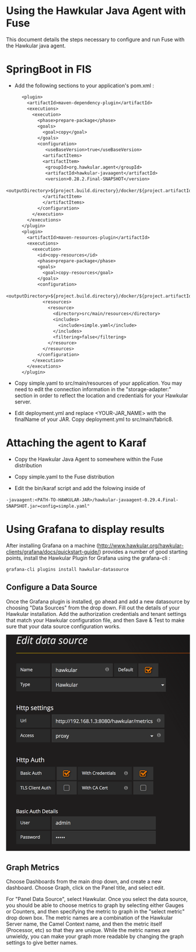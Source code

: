 # Using the Hawkular Java Agent with Fuse

This document details the steps necessary to configure and run Fuse with the Hawkular java agent.

# SpringBoot in FIS

- Add the following sections to your application's pom.xml :

```
      <plugin>
        <artifactId>maven-dependency-plugin</artifactId>
        <executions>
          <execution>
            <phase>prepare-package</phase>
            <goals>
              <goal>copy</goal>
            </goals>
            <configuration>
               <useBaseVersion>true</useBaseVersion>
              <artifactItems>
              <artifactItem>
               <groupId>org.hawkular.agent</groupId>
               <artifactId>hawkular-javaagent</artifactId>
               <version>0.28.2.Final-SNAPSHOT</version>
               <outputDirectory>${project.build.directory}/docker/${project.artifactId}/latest/build/maven/</outputDirectory>
              </artifactItem>
              </artifactItems>
            </configuration>
          </execution>
        </executions>
      </plugin>
      <plugin>
        <artifactId>maven-resources-plugin</artifactId>
        <executions>
          <execution>
            <id>copy-resources</id>
            <phase>prepare-package</phase>
            <goals>
              <goal>copy-resources</goal>
            </goals>
            <configuration>
              <outputDirectory>${project.build.directory}/docker/${project.artifactId}/latest/build/maven/</outputDirectory>
              <resources>
                <resource>
                  <directory>src/main/resources</directory>
                  <includes>
                    <include>simple.yaml</include>
                  </includes>
                  <filtering>false</filtering>
                </resource>
              </resources>
            </configuration>
          </execution>
        </executions>
      </plugin>
```

- Copy simple.yaml to src/main/resources of your application.    You may need to edit the connection information in the "storage-adapter:" section in order to reflect the location and credentials for your Hawkular server.

- Edit deployment.yml and replace <YOUR-JAR_NAME> with the finalName of your JAR.  Copy deployment.yml to src/main/fabric8.


# Attaching the agent to Karaf

- Copy the Hawkular Java Agent to somewhere within the Fuse distribution

- Copy simple.yaml to the Fuse distribution

- Edit the bin/karaf script and add the folowing inside of

``
    -javaagent:<PATH-TO-HAWKULAR-JAR>/hawkular-javaagent-0.29.4.Final-SNAPSHOT.jar=config=simple.yaml"
``

# Using Grafana to display results

After installing Grafana on a machine (http://www.hawkular.org/hawkular-clients/grafana/docs/quickstart-guide/) provides a number of good starting points, install the Hawkular Plugin for Grafana using the grafana-cli :

```
grafana-cli plugins install hawkular-datasource
```

## Configure a Data Source

Once the Grafana plugin is installed, go ahead and add a new datasource by choosing "Data Sources" from the drop down.   Fill out the details of your Hawkular installation.   Add the authorization credentials and tenant settings that match your Hawkular configuration file, and then Save & Test to make sure that your data source configuration works.

![Image of Grafana Data Source Configuration](https://github.com/cunningt/fuse-hawkular-agent/blob/master/hawkular-grafana.png?raw=true)

## Graph Metrics

Choose Dashboards from the main drop down, and create a new dashboard.  Choose Graph, click on the Panel title, and select edit.

For "Panel Data Source", select Hawkular.   Once you select the data source, you should be able to choose metrics to graph by selecting either Gauges or Counters, and then specifying the metric to graph in the "select metric" drop down box.   The metric names are a combination of the Hawkular Server name, the Camel Context name, and then the metric itself (Processor, etc) so that they are unique.    While the metric names are unwieldy, you can make your graph more readable by changing the graph settings to give better names.
